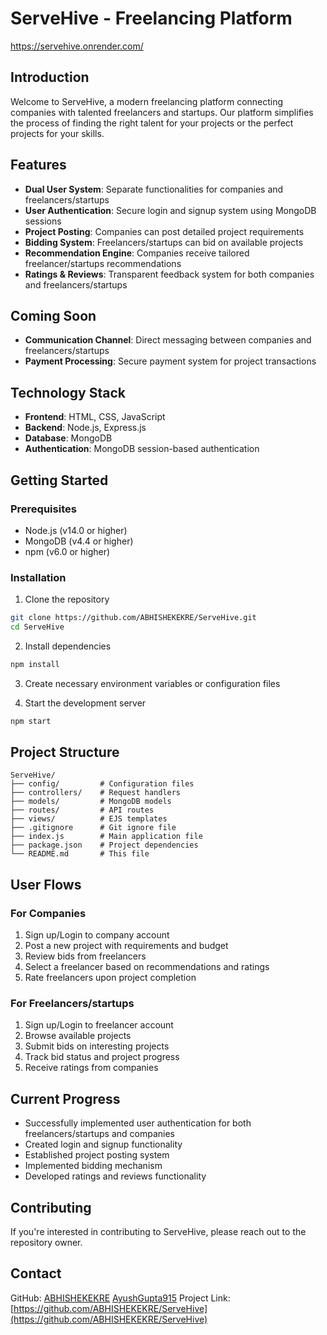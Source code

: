 # ServeHive - Freelancing Platform

https://servehive.onrender.com/

## Introduction
Welcome to ServeHive, a modern freelancing platform connecting companies with talented freelancers and startups. Our platform simplifies the process of finding the right talent for your projects or the perfect projects for your skills.

## Features

- **Dual User System**: Separate functionalities for companies and freelancers/startups
- **User Authentication**: Secure login and signup system using MongoDB sessions
- **Project Posting**: Companies can post detailed project requirements
- **Bidding System**: Freelancers/startups can bid on available projects
- **Recommendation Engine**: Companies receive tailored freelancer/startups recommendations
- **Ratings & Reviews**: Transparent feedback system for both companies and freelancers/startups

## Coming Soon
- **Communication Channel**: Direct messaging between companies and freelancers/startups
- **Payment Processing**: Secure payment system for project transactions

## Technology Stack

- **Frontend**: HTML, CSS, JavaScript
- **Backend**: Node.js, Express.js
- **Database**: MongoDB
- **Authentication**: MongoDB session-based authentication

## Getting Started

### Prerequisites
- Node.js (v14.0 or higher)
- MongoDB (v4.4 or higher)
- npm (v6.0 or higher)

### Installation

1. Clone the repository
```bash
git clone https://github.com/ABHISHEKEKRE/ServeHive.git
cd ServeHive
```

2. Install dependencies
```bash
npm install
```

3. Create necessary environment variables or configuration files

4. Start the development server
```bash
npm start
```

## Project Structure

```
ServeHive/
├── config/         # Configuration files
├── controllers/    # Request handlers
├── models/         # MongoDB models
├── routes/         # API routes
├── views/          # EJS templates
├── .gitignore      # Git ignore file
├── index.js        # Main application file
├── package.json    # Project dependencies
└── README.md       # This file
```

## User Flows

### For Companies
1. Sign up/Login to company account
2. Post a new project with requirements and budget
3. Review bids from freelancers
4. Select a freelancer based on recommendations and ratings
5. Rate freelancers upon project completion

### For Freelancers/startups
1. Sign up/Login to freelancer account
2. Browse available projects
3. Submit bids on interesting projects
4. Track bid status and project progress
5. Receive ratings from companies

## Current Progress
- Successfully implemented user authentication for both freelancers/startups and companies
- Created login and signup functionality
- Established project posting system
- Implemented bidding mechanism
- Developed ratings and reviews functionality

## Contributing

If you're interested in contributing to ServeHive, please reach out to the repository owner.

## Contact

GitHub: [ABHISHEKEKRE](https://github.com/ABHISHEKEKRE) [AyushGupta915](https://github.com/AyushGupta915)
Project Link: [https://github.com/ABHISHEKEKRE/ServeHive](https://github.com/ABHISHEKEKRE/ServeHive)
